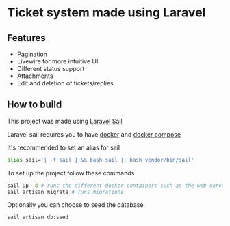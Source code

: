 # Ticket system made using Laravel

## Features
- Pagination
- Livewire for more intuitive UI
- Different status support
- Attachments
- Edit and deletion of tickets/replies

## How to build
This project was made using [Laravel Sail](https://laravel.com/docs/9.x/sail)

Laravel sail requires you to have [docker]() and [docker compose]()

It's recommended to set an alias for sail
```sh
alias sail='[ -f sail ] && bash sail || bash vendor/bin/sail'
```

To set up the project follow these commands
```sh
sail up -d # runs the different docker containers such as the web server itself and mysql
sail artisan migrate # runs migrations
```

Optionally you can choose to seed the database
```sh
sail artisan db:seed
```
